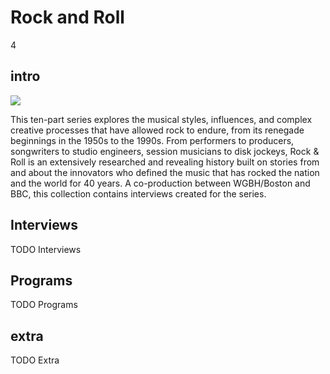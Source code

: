 # Rock and Roll

4

## intro

<img src='https://s3.amazonaws.com/openvault.wgbh.org/collections/rock-and-roll/rock-and-roll-400x225.jpg' class='pull-left'/>

This ten-part series explores the musical styles, influences, and complex 
creative processes that have allowed rock to endure, from its renegade 
beginnings in the 1950s to the 1990s. From performers to producers, songwriters 
to studio engineers, session musicians to disk jockeys, Rock & Roll is an 
extensively researched and revealing history built on stories from and about 
the innovators who defined the music that has rocked the nation and the world 
for 40 years. A co-production between WGBH/Boston and BBC, this collection 
contains interviews created for the series.

## Interviews

TODO Interviews

## Programs

TODO Programs

## extra

TODO Extra